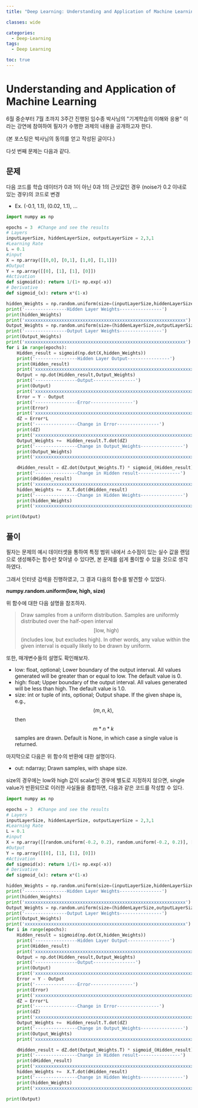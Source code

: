 ```yaml
---
title: "Deep Learning: Understanding and Application of Machine Learning - 5"

classes: wide

categories:
  - Deep-Learning
tags:
  - Deep Learning

toc: true
---
```


# Understanding and Application of Machine Learning

6월 중순부터 7월 초까지 3주간 진행된 임수종 박사님의 "기계학습의 이해와 응용" 이라는 강연에 참여하여 필자가 수행한 과제의 내용을 공개하고자 한다.

(본 포스팅은 박사님의 동의를 얻고 작성된 글이다.)

다섯 번째 문제는 다음과 같다.

## 문제

다음 코드를 학습 데이터가 0과 1이 아닌 0과 1의 근삿값인 경우 (noise가 0.2 이내로 있는 경우)의 코드로 변경

* Ex. (-0.1, 1.1), (0.02, 1.1), ...

```python
import numpy as np 

epochs = 3  #Change and see the results
# Layers
inputLayerSize, hiddenLayerSize, outputLayerSize = 2,3,1
#Learning Rate
L = 0.1
#input
X = np.array([[0,0], [0,1], [1,0], [1,1]])
#Output
Y = np.array([[0], [1], [1], [0]])
#Activation 
def sigmoid(x): return 1/(1+ np.exp(-x))
# Derivative 
def sigmoid_(x): return x*(1-x)

hidden_Weights = np.random.uniform(size=(inputLayerSize,hiddenLayerSize))
print('----------------Hidden Layer Weights----------------')
print(hidden_Weights)
print('xxxxxxxxxxxxxxxxxxxxxxxxxxxxxxxxxxxxxxxxxxxxxxxxxxxxxxxxxxxxx')
Output_Weights = np.random.uniform(size=(hiddenLayerSize,outputLayerSize))
print('----------------Output Layer Weights----------------')
print(Output_Weights)
print('xxxxxxxxxxxxxxxxxxxxxxxxxxxxxxxxxxxxxxxxxxxxxxxxxxxxxxxxxxxxx')
for i in range(epochs):
	Hidden_result = sigmoid(np.dot(X,hidden_Weights))
	print('----------------Hidden Layer Output----------------')
	print(Hidden_result)
	print('xxxxxxxxxxxxxxxxxxxxxxxxxxxxxxxxxxxxxxxxxxxxxxxxxxxxxxxxxxxxx')
	Output = np.dot(Hidden_result,Output_Weights) 
	print('----------------Output----------------')
	print(Output)
	print('xxxxxxxxxxxxxxxxxxxxxxxxxxxxxxxxxxxxxxxxxxxxxxxxxxxxxxxxxxxxx')
	Error = Y - Output
	print('----------------Error----------------')
	print(Error)
	print('xxxxxxxxxxxxxxxxxxxxxxxxxxxxxxxxxxxxxxxxxxxxxxxxxxxxxxxxxxxxx')
	dZ = Error*L
	print('----------------Change in Error----------------')
	print(dZ)
	print('xxxxxxxxxxxxxxxxxxxxxxxxxxxxxxxxxxxxxxxxxxxxxxxxxxxxxxxxxxxxx')
	Output_Weights +=  Hidden_result.T.dot(dZ)
	print('----------------Change in Output_Weights----------------')
	print(Output_Weights)
	print('xxxxxxxxxxxxxxxxxxxxxxxxxxxxxxxxxxxxxxxxxxxxxxxxxxxxxxxxxxxxx')

	dHidden_result = dZ.dot(Output_Weights.T) * sigmoid_(Hidden_result)
	print('----------------Change in Hidden result----------------')
	print(dHidden_result)
	print('xxxxxxxxxxxxxxxxxxxxxxxxxxxxxxxxxxxxxxxxxxxxxxxxxxxxxxxxxxxxx')
	hidden_Weights +=  X.T.dot(dHidden_result)
	print('----------------Change in Hidden Weights----------------')
	print(hidden_Weights)
	print('xxxxxxxxxxxxxxxxxxxxxxxxxxxxxxxxxxxxxxxxxxxxxxxxxxxxxxxxxxxxx')

print(Output)
```

## 풀이

필자는 문제의 예시 데이터셋을 통하여 특정 범위 내에서 소수점이 있는 실수 값을 랜덤으로 생성해주는 함수만 찾아낼 수 있다면, 본 문제를 쉽게 풀이할 수 있을 것으로 생각하였다.

그래서 인터넷 검색을 진행하였고, 그 결과 다음의 함수를 발견할 수 있었다.

**numpy.random.uniform(low, high, size)**

위 함수에 대한 다음 설명을 참조하자.

> Draw samples from a uniform distribution. Samples are uniformly distributed over the half-open interval $$[\text{low, }\text{high})$$ (includes low, but excludes high). In other words, any value within the given interval is equally likely to be drawn by uniform.

또한, 매개변수들의 설명도 확인해보자.

* low: float, optional; Lower boundary of the output interval. All values generated will be greater than or equal to low. The default value is 0.
* high: float; Upper boundary of the output interval. All values generated will be less than high. The default value is 1.0.
* size: int or tuple of ints, optional; Output shape. If the given shape is, e.g., $$(m, n, k),$$ then $$m * n * k$$ samples are drawn. Default is None, in which case a single value is returned.

마지막으로 다음은 위 함수의 반환에 대한 설명이다.

* out: ndarray; Drawn samples, with shape size.

size의 경우에는 low와 high 값이 scalar인 경우에 별도로 지정하지 않으면, single value가 반환되므로 이러한 사실들을 종합하면, 다음과 같은 코드를 작성할 수 있다.

```python
import numpy as np 

epochs = 3  #Change and see the results
# Layers
inputLayerSize, hiddenLayerSize, outputLayerSize = 2,3,1
#Learning Rate
L = 0.1
#input
X = np.array([[random.uniform(-0.2, 0.2), random.uniform(-0.2, 0.2)], [random.uniform(-0.2, 0.2), random.uniform(0.8, 1.2)], [random.uniform(0.8, 1.2), random.uniform(-0.2, 0.2)], [random.uniform(0.8, 1.2),random.uniform(0.8, 1.2)]])
#Output
Y = np.array([[0], [1], [1], [0]])
#Activation 
def sigmoid(x): return 1/(1+ np.exp(-x))
# Derivative 
def sigmoid_(x): return x*(1-x)

hidden_Weights = np.random.uniform(size=(inputLayerSize,hiddenLayerSize))
print('----------------Hidden Layer Weights----------------')
print(hidden_Weights)
print('xxxxxxxxxxxxxxxxxxxxxxxxxxxxxxxxxxxxxxxxxxxxxxxxxxxxxxxxxxxxx')
Output_Weights = np.random.uniform(size=(hiddenLayerSize,outputLayerSize))
print('----------------Output Layer Weights----------------')
print(Output_Weights)
print('xxxxxxxxxxxxxxxxxxxxxxxxxxxxxxxxxxxxxxxxxxxxxxxxxxxxxxxxxxxxx')
for i in range(epochs):
	Hidden_result = sigmoid(np.dot(X,hidden_Weights))
	print('----------------Hidden Layer Output----------------')
	print(Hidden_result)
	print('xxxxxxxxxxxxxxxxxxxxxxxxxxxxxxxxxxxxxxxxxxxxxxxxxxxxxxxxxxxxx')
	Output = np.dot(Hidden_result,Output_Weights) 
	print('----------------Output----------------')
	print(Output)
	print('xxxxxxxxxxxxxxxxxxxxxxxxxxxxxxxxxxxxxxxxxxxxxxxxxxxxxxxxxxxxx')
	Error = Y - Output
	print('----------------Error----------------')
	print(Error)
	print('xxxxxxxxxxxxxxxxxxxxxxxxxxxxxxxxxxxxxxxxxxxxxxxxxxxxxxxxxxxxx')
	dZ = Error*L
	print('----------------Change in Error----------------')
	print(dZ)
	print('xxxxxxxxxxxxxxxxxxxxxxxxxxxxxxxxxxxxxxxxxxxxxxxxxxxxxxxxxxxxx')
	Output_Weights +=  Hidden_result.T.dot(dZ)
	print('----------------Change in Output_Weights----------------')
	print(Output_Weights)
	print('xxxxxxxxxxxxxxxxxxxxxxxxxxxxxxxxxxxxxxxxxxxxxxxxxxxxxxxxxxxxx')

	dHidden_result = dZ.dot(Output_Weights.T) * sigmoid_(Hidden_result)
	print('----------------Change in Hidden result----------------')
	print(dHidden_result)
	print('xxxxxxxxxxxxxxxxxxxxxxxxxxxxxxxxxxxxxxxxxxxxxxxxxxxxxxxxxxxxx')
	hidden_Weights +=  X.T.dot(dHidden_result)
	print('----------------Change in Hidden Weights----------------')
	print(hidden_Weights)
	print('xxxxxxxxxxxxxxxxxxxxxxxxxxxxxxxxxxxxxxxxxxxxxxxxxxxxxxxxxxxxx')

print(Output)
```